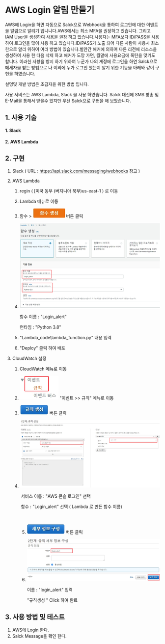 # AWS Login 알림 만들기 

AWS에 Login을 하면 자동으로 Salck으로 Webhook을 통하여 로그인에 대한 이벤트을 알림으로 알리기 입니니다.AWS에서는 최소 MFA을 권장하고 있습니다. 그리고 IAM User을 생성하여 사용을 권장 하고 있습니다.사용자는 MFA보다 ID/PASS을 사용 하여 로그인을 많이 사용 하고 있습니다.ID/PASS가 노출 되어 다른 사람이 사용시 최소한으로 알리 위하여 여러 방법이 있습니다.별안간 해커에 의하여 다른 리전에 리소스을 생성하여 사용 한 다음 삭제 하고 해커가 도망 가면,
월말에 사용요금에 폭탄을 맞기도 합니다. 이러한 사항을 방지 하기 위하여 누군가 나의 계정에 로그인을 하연 Salck으로 메세자을 받는 방법으로 나 이외에 누가 로그인 했는지 알기 위한 기능을 아래와 같이 구현을 하였습니다.

설명및 개발 방법은 초급자을 위한 방법 입니다. 

사용 서비스는 AWS Lambda, Slack 을 사용 하였습니다. Salck 대신에 SMS 방송 및 E-Mail을 통해서 받을수 있지만 우선 Salck으로 구현을 해 보았습니다.



## 1. 사용 기술

#### 	1. Slack

####     2. AWS Lambda

## 2. 구현

 1. Slack   ( URL : https://api.slack.com/messaging/webhooks   참고 )

 2. AWS Lambda

     1. regin ( [미국 동부 (버지니아 북부)us-east-1 ) 로 이동 

     2. Lambda 메뉴로 이동 

     3.  함수 > ![image-20210308084007294](.\image/image-20210308084007294.png) 버튼 클릭 

     4. ![image-20210308084147918](.\image/image-20210308084147918.png) 
        
        함수 이름 : "Login_alert"
        
        런타임 :  "Python 3.8"

     5. "Lambda_code\lambda_function.py" 내용 입력
     6. "Deploy" 클릭 하여 배포 

 3. CloudWatch 설정 
    1. CloudWatch 메뉴로 이동 
    
    2.  ![image-20210308085413031](./image/image-20210308085413031.png) "이벤트 >> 규칙" 메뉴로 이동 
    
    3. ![image-20210308085448374](./image/image-20210308085448374.png) 버튼 클릭 
    
    4. ![image-20210308085741258](./image/image-20210308085741258.png)
    
       
    
       ​		서비스 이름 : "AWS 콘솔 로그인"  선택
    
       ​       함수 : "Login_alert" 선택 ( Lambda 로 만든 함수 이름)
    
       ​	
    
       5. ![image-20210308093306004](.\image\image-20210308093306004.png)  버튼 클릭 
       
       6. ![image-20210308093404444](.\image\image-20210308093404444.png)
       
          이름 : "login_alert" 입력 
       
          "규칙생성 " Click 하여 완료 
    
## 3. 사용 방법 및 테스트
   1. AWS에 Login 한다.
   2. Salck Message을 확인 한다.






